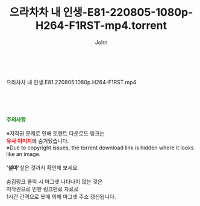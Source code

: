 ﻿---
layout: post
title:  "으라차차 내 인생-E81-220805-1080p-H264-F1RST-mp4.torrent"
author: John
categories: [ 드라마 ]
tags: [  ]
image:  
description: "으라차차 내 인생-E81-220805-1080p-H264-F1RST-mp4 torrent 정보 공유"
toc: true
toc_sticky: true
---

<br>
<div class="view-img">
<a class="view_image" href="https://www.torrentmobile61.com/bbs/view_image.php?fn=%2Fdata%2Ffile%2Fdrama%2F3735182707_X7vsF0fQ_0d918cd421294ebb1fe789b3aa83bef129f609c7.jpg" target="_blank"><img alt="" class="img-tag" content="https://www.torrentmobile61.com/data/file/drama/3735182707_X7vsF0fQ_0d918cd421294ebb1fe789b3aa83bef129f609c7.jpg" itemprop="image" src="https://www.torrentmobile61.com/data/file/drama/thumb-3735182707_X7vsF0fQ_0d918cd421294ebb1fe789b3aa83bef129f609c7_835x2212.jpg"/></a></div><div class="view-content" itemprop="description">
<p>으라차차 내 인생.E81.220805.1080p.H264-F1RST.mp4<br/></p> </div>
    
<br><br><br>
<p data-ke-size="size16"><b><span style="color: green;">주의사항</span></b><br /><br />※저작권 문제로 인해 토렌트 다운로드 링크는<br /><b><span style="color: red;">유사 이미지</span></b>에 숨겨뒀습니다.<br />※Due to copyright issues, the torrent download link is hidden where it looks like an image.<br /><br /><b>'설마'</b>싶은 것까지 확인해 보세요.<br /><br />숨김링크 클릭 시 마그넷 나타나지 않는 것은<br />저작권으로 인한 링크만료 자료로<br />1시간 간격으로 봇에 의해 마그넷 주소 갱신됩니다.</p>
